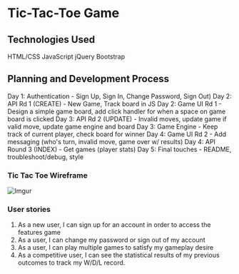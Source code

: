 # Tic-Tac-Toe Game

## Technologies Used
HTML/CSS
JavaScript
jQuery
Bootstrap

## Planning and Development Process
Day 1: Authentication - Sign Up, Sign In, Change Password, Sign Out)
Day 2: API Rd 1 (CREATE) - New Game, Track board in JS
Day 2: Game UI Rd 1 - Design a simple game board, add click handler for when a space on game board is clicked
Day 3: API Rd 2 (UPDATE) - Invalid moves, update game if valid move, update game engine and board
Day 3: Game Engine - Keep track of current player, check board for winner
Day 4: Game UI Rd 2 - Add messaging (who's turn, invalid move, game over w/ results)
Day 4: API Round 3 (INDEX) - Get games (player stats)
Day 5: Final touches - README, troubleshoot/debug, style

### Tic Tac Toe Wireframe
![Imgur](https://i.imgur.com/dejXrYX.jpg "TicTacToe Wireframe")

### User stories

1) As a new user, I can sign up for an account in order to access the features game
2) As a user, I can change my password or sign out of my account
3) As a user, I can play multiple games to satisfy my gameplay desire
4) As a competitive user, I can see the statistical results of my previous outcomes to track my W/D/L record.
